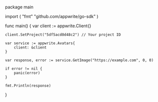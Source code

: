 package main

import (
    "fmt"
    "github.com/appwrite/go-sdk"
)

func main() {
    var client := appwrite.Client{}

    client.SetProject("5df5acd0d48c2") // Your project ID

    var service := appwrite.Avatars{
        client: &client
    }

    var response, error := service.GetImage("https://example.com", 0, 0)

    if error != nil {
        panic(error)
    }

    fmt.Println(response)
}